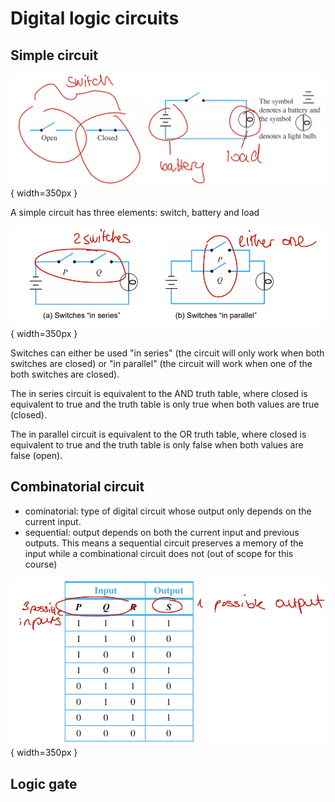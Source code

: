 # Digital logic circuits

## Simple circuit

![](../images/bff024c6650d54c991df9145005328fdfd8f4f1a74c9ccb044c4b80413532f42.png){ width=350px }

A simple circuit has three elements: switch, battery and load

![](../images/a9cbd322849ec9f2a0720639e4eece46abf50f41f66c3722692300e376a629ba.png){ width=350px }

Switches can either be used "in series" (the circuit will only work when both switches are closed) or "in parallel" (the circuit will work when one of the both switches are closed). 

The in series circuit is equivalent to the AND truth table, where closed is equivalent to true and the truth table is only true when both values are true (closed).

The in parallel circuit is equivalent to the OR truth table, where closed is equivalent to true and the truth table is only false when both values are false (open). 

## Combinatorial circuit

- cominatorial: type of digital circuit whose output only depends on the current input.
- sequential: output depends on both the current input and previous outputs. This means a sequential circuit
preserves a memory of the input while a combinational circuit does not (out of scope for this course)

![](../images/76ad9f8e868083c0086ef963a970b70797b0ad33b96cb3c8877a51a550801c58.png){ width=350px }


## Logic gate

